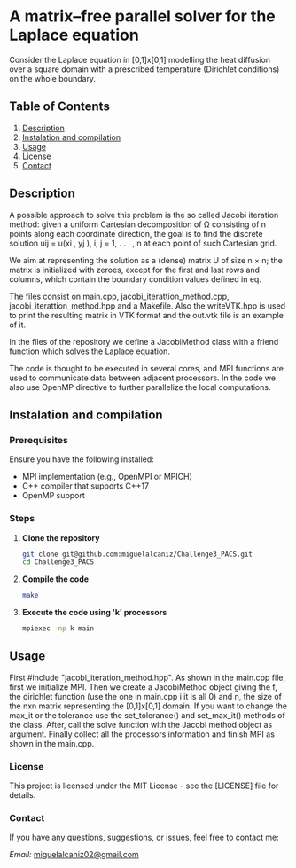 # A matrix–free parallel solver for the Laplace equation

Consider the Laplace equation in [0,1]x[0,1] modelling the heat diffusion over a square domain with a prescribed temperature (Dirichlet
conditions) on the whole boundary.

## Table of Contents

1. [Description](#description)
2. [Instalation and compilation](#instalation-and-compilation)
3. [Usage](#usage)
4. [License](#license)
5. [Contact](#contact)

## Description

A possible approach to solve this problem is the so called Jacobi iteration method: given a uniform Cartesian decomposition of Ω consisting of n points along each coordinate direction, the goal is to find the discrete solution uij = u(xi
, yj ), i, j = 1, . . . , n at each point of such
Cartesian grid.

We aim at representing the solution as a (dense) matrix U of size n × n; the matrix is
initialized with zeroes, except for the first and last rows and columns, which contain the
boundary condition values defined in eq.

The files consist on main.cpp, jacobi_iterattion_method.cpp, jacobi_iterattion_method.hpp and a Makefile.
Also the writeVTK.hpp is used to print the resulting matrix in VTK format and the out.vtk file is an example of it.

In the files of the repository we define a JacobiMethod class with a friend function which solves the Laplace equation. 

The code is thought to be executed in several cores, and MPI functions are used to communicate data between adjacent processors.
In the code we also use OpenMP directive to further parallelize the local computations.

## Instalation and compilation

### Prerequisites

Ensure you have the following installed:
- MPI implementation (e.g., OpenMPI or MPICH)
- C++ compiler that supports C++17
- OpenMP support

### Steps

1. **Clone the repository**

   ```sh
   git clone git@github.com:miguelalcaniz/Challenge3_PACS.git
   cd Challenge3_PACS

2. **Compile the code**
   ```sh
   make
3. **Execute the code using 'k' processors**
   ```sh
   mpiexec -np k main
## Usage 

First #include "jacobi_iteration_method.hpp".
As shown in the main.cpp file, first we initialize MPI.
Then we create a JacobiMethod object giving the f, the dirichlet function (use the one in main.cpp i it is all 0) and n, the size of the nxn matrix representing the [0,1]x[0,1] domain.
If you want to change the max_it or the tolerance use the set_tolerance() and set_max_it() methods of the class.
After, call the solve function with the Jacobi method object as argument.
Finally collect all the processors information and finish MPI as shown in the main.cpp.

### License

This project is licensed under the MIT License - see the [LICENSE] file for details.

### Contact

If you have any questions, suggestions, or issues, feel free to contact me:

*Email:* miguelalcaniz02@gmail.com
